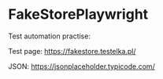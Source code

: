 # FakeStorePlaywright

Test automation practise:

Test page:
https://fakestore.testelka.pl/

JSON:
https://jsonplaceholder.typicode.com/
